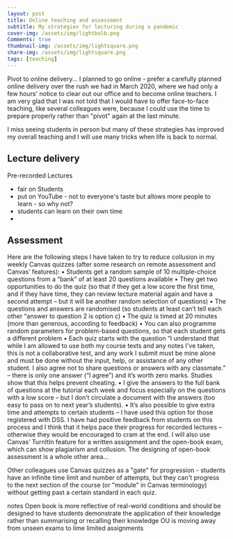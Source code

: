 ```yaml
---
layout: post
title: Online teaching and assessment
subtitle: My strategies for lecturing during a pandemic
cover-img: /assets/img/lightbulb.png
Comments: true
thumbnail-img: /assets/img/lightsquare.png
share-img: /assets/img/lightsquare.png
tags: [teaching]
---
```


Pivot to online delivery... I planned to go online - prefer a carefully planned online delivery over the rush we had in March 2020, where we had only a few hours' notice to clear out our office and to become online teachers. I am very glad that I was not told that I would have to offer face-to-face teaching, like several colleagues were, because I could use the time to prepare properly rather than "pivot" again at the last minute.

I miss seeing students in person but many of these strategies has improved my overall teaching and I will use many tricks when life is back to normal.

## Lecture delivery
Pre-recorded Lectures
- fair on Students
- put on YouTube - not to everyone's taste but allows more people to learn - so why not?
- students can learn on their own time
-

## Assessment
Here are the following steps I have taken to try to reduce collusion in my weekly Canvas quizzes (after some research on remote assessment and Canvas’ features):
•	Students get a random sample of 10 multiple-choice questions from a “bank” of at least 20 questions available
•	They get two opportunities to do the quiz (so that if they get a low score the first time, and if they have time, they can review lecture material again and have a second attempt – but it will be another random selection of questions)
•	The questions and answers are randomised (so students at least can’t tell each other “answer to question 2 is option c)
•	The quiz is timed at 20 minutes (more than generous, according to feedback)
•	You can also programme random parameters for problem-based questions, so that each student gets a different problem
•	Each quiz starts with the question “I understand that while I am allowed to use both my course texts and any notes I've taken, this is not a collaborative test, and any work I submit must be mine alone and must be done without the input, help, or assistance of any other student. I also agree not to share questions or answers with any classmate.” – there is only one answer (“I agree”) and it’s worth zero marks. Studies show that this helps prevent cheating.
•	I give the answers to the full bank of questions at the tutorial each week and focus especially on the questions with a low score – but I don’t circulate a document with the answers (too easy to pass on to next year’s students).
•	It’s also possible to give extra time and attempts to certain students – I have used this option for those registered with DSS.
I have had positive feedback from students on this process and I think that it helps pace their progress for recorded lectures – otherwise they would be encouraged to cram at the end. I will also use Canvas’ TurnItIn feature for a written assignment and the open-book exam, which can show plagiarism and collusion. The designing of open-book assessment is a whole other area…

Other colleagues use Canvas quizzes as a "gate" for progression - students have an infinite time limit and number of attempts, but they can't progress to the next section of the course (or "module" in Canvas terminology) without getting past a certain standard in each quiz.  



notes
Open book is more reflective of real-world conditions and should be designed to have students demonstrate the application of their knowledge rather than summarising or recalling their knowledge
OU is moving away from unseen exams to lime limited assignments
